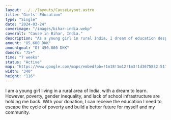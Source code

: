 ```yaml
---
layout: ../../layouts/CauseLayout.astro
title: "Girls' Education"
type: "Single"
date: "2024-03-24"
coverimage: "/images/bihar-india.webp"
coveralt: "Cause in Bihar, India."
description: "As a young girl in rural India, I dream of education despite many barriers."
amount: "85.600 DKK"
amountgoal: "Of 450.000 DKK"
donors: "75+"
time: "7 weeks"
status: "Active"
map: "https://www.google.com/maps/embed?pb=!1m18!1m12!1m3!1d3675832.517261599!2d83.16607673511679!3d25.880001095474096!2m3!1f0!2f0!3f0!3m2!1i1024!2i768!4f13.1!3m3!1m2!1s0x39ed5844f0bb6903%3A0x57ad3fed1bbae325!2sBihar%2C%20Indien!5e0!3m2!1sda!2sdk!4v1734100056419!5m2!1sda!2sdk"
width: "340"
height: "116"
---
```

<!-- Definerer metadata med Frontmatter til dynamisk integrering i 'CauseLayout.astro' -->

I am a young girl living in a rural area of India, with a dream to learn. However, poverty, gender inequality, and lack of school infrastructure are holding me back. With your donation, I can receive the education I need to escape the cycle of poverty and build a better future for myself and my community.